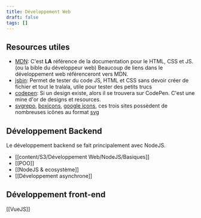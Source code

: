 ```yaml
---
title: Développement Web
draft: false
tags: []
---
```

## Resources utiles

- [MDN](https://developer.mozilla.org/fr/): C'est **LA** référence de la documentation pour le HTML, CSS et JS. (ou la bible du développeur web) Beaucoup de liens dans le développement web référenceront vers MDN.
- [jsbin](https://jsbin.com/): Permet de tester du code JS, HTML et CSS sans devoir créer de fichier et tout le tralala, utile pour tester des petits trucs
- [codepen](https://codepen.io/): Si un design existe, alors il se trouvera sur CodePen. C'est une mine d'or de designs et resources.
- [svgrepo](https://www.svgrepo.com/), [boxicons](https://boxicons.com/), [google icons](https://fonts.google.com/icons), ces trois sites possèdent de nombreuses icônes au format [svg](https://developer.mozilla.org/fr/docs/Web/SVG)

## Développement Backend

Le développement backend se fait principalement avec NodeJS.
- [[content/S3/Développement Web/NodeJS/Basiques]]
- [[POO]]
- [[NodeJS & ecosystème]]
- [[Développement asynchrone]]

## Développement front-end

[[VueJS]]